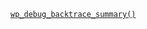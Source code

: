 <p><code><a href="https://developer.wordpress.org/reference/functions/wp_debug_backtrace_summary/">wp_debug_backtrace_summary()</a></code></p>
